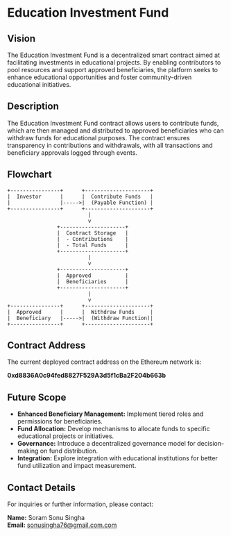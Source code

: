 

# Education Investment Fund

## Vision

The Education Investment Fund is a decentralized smart contract aimed at facilitating investments in educational projects. By enabling contributors to pool resources and support approved beneficiaries, the platform seeks to enhance educational opportunities and foster community-driven educational initiatives.

## Description

The Education Investment Fund contract allows users to contribute funds, which are then managed and distributed to approved beneficiaries who can withdraw funds for educational purposes. The contract ensures transparency in contributions and withdrawals, with all transactions and beneficiary approvals logged through events.

## Flowchart

```
+----------------+      +---------------------+
|  Investor      |      |  Contribute Funds   |
|                |----->|  (Payable Function) |
+----------------+      +---------------------+
                          |
                          v
                +---------------------+
                |  Contract Storage   |
                |  - Contributions    |
                |  - Total Funds      |
                +---------------------+
                          |
                          v
                +---------------------+
                |  Approved           |
                |  Beneficiaries      |
                +---------------------+
                          |
                          v
+----------------+      +---------------------+
|  Approved      |      |  Withdraw Funds     |
|  Beneficiary   |----->|  (Withdraw Function)|
+----------------+      +---------------------+
```

## Contract Address

The current deployed contract address on the Ethereum network is:

**0xd8836A0c94fed8827F529A3d5f1cBa2F204b663b**

## Future Scope

- **Enhanced Beneficiary Management:** Implement tiered roles and permissions for beneficiaries.
- **Fund Allocation:** Develop mechanisms to allocate funds to specific educational projects or initiatives.
- **Governance:** Introduce a decentralized governance model for decision-making on fund distribution.
- **Integration:** Explore integration with educational institutions for better fund utilization and impact measurement.

## Contact Details

For inquiries or further information, please contact:

**Name:** Soram Sonu Singha  
**Email:** sonusingha76@gmail.com.com  


